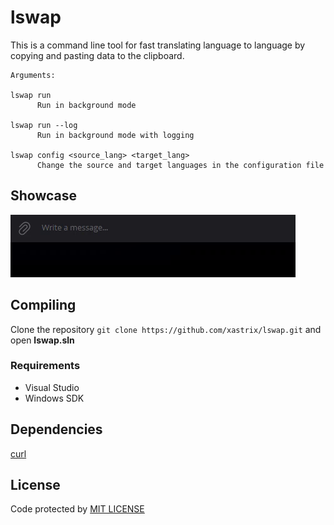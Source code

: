 # lswap
This is a command line tool for fast translating language to language by copying and pasting data to the clipboard.
```
Arguments:

lswap run
      Run in background mode

lswap run --log
      Run in background mode with logging

lswap config <source_lang> <target_lang>
      Change the source and target languages in the configuration file
```
## Showcase
![Showcase](https://github.com/xastrix/lswap/blob/master/media/showcase.gif)
## Compiling
Clone the repository ```git clone https://github.com/xastrix/lswap.git``` and open **lswap.sln**
### Requirements
* Visual Studio
* Windows SDK
## Dependencies
[curl](https://github.com/curl/curl)  
## License
Code protected by [MIT LICENSE](https://github.com/xastrix/lswap/blob/master/LICENSE)